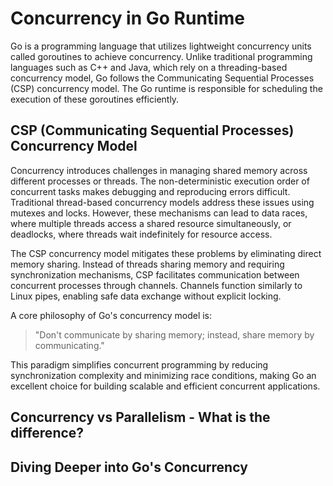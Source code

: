 # Concurrency in Go Runtime

Go is a programming language that utilizes lightweight concurrency units called goroutines to achieve concurrency. Unlike traditional programming languages such as C++ and Java, which rely on a threading-based concurrency model, Go follows the Communicating Sequential Processes (CSP) concurrency model. The Go runtime is responsible for scheduling the execution of these goroutines efficiently.


## CSP (Communicating Sequential Processes) Concurrency Model

Concurrency introduces challenges in managing shared memory across different processes or threads. The non-deterministic execution order of concurrent tasks makes debugging and reproducing errors difficult. Traditional thread-based concurrency models address these issues using mutexes and locks. However, these mechanisms can lead to data races, where multiple threads access a shared resource simultaneously, or deadlocks, where threads wait indefinitely for resource access.

The CSP concurrency model mitigates these problems by eliminating direct memory sharing. Instead of threads sharing memory and requiring synchronization mechanisms, CSP facilitates communication between concurrent processes through channels. Channels function similarly to Linux pipes, enabling safe data exchange without explicit locking.

A core philosophy of Go's concurrency model is:

> "Don't communicate by sharing memory; instead, share memory by communicating."

This paradigm simplifies concurrent programming by reducing synchronization complexity and minimizing race conditions, making Go an excellent choice for building scalable and efficient concurrent applications.




## Concurrency vs Parallelism - What is the difference?




## Diving Deeper into Go's Concurrency



